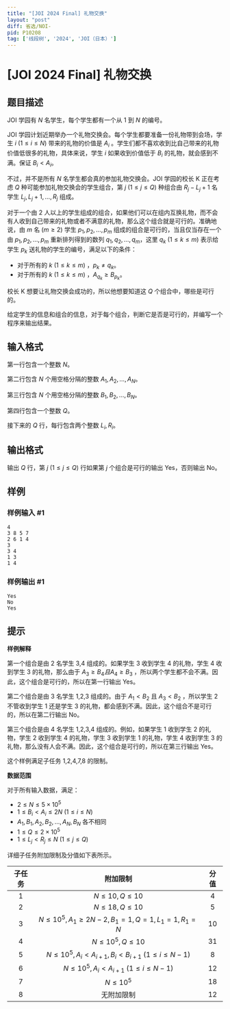```yaml
---
title: "[JOI 2024 Final] 礼物交换"
layout: "post"
diff: 省选/NOI-
pid: P10208
tag: ['线段树', '2024', 'JOI（日本）']
---
```

# [JOI 2024 Final] 礼物交换
## 题目描述

JOI 学园有 $N$ 名学生，每个学生都有一个从 $1$ 到 $N$ 的编号。

JOI 学园计划近期举办一个礼物交换会。每个学生都要准备一份礼物带到会场，学生 $i\ (1 \leq i \leq N)$ 带来的礼物的价值是 $A_{i}$ 。学生们都不喜欢收到比自己带来的礼物价值低很多的礼物，具体来说，学生 $i$ 如果收到价值低于 $B_{i}$ 的礼物，就会感到不满。保证 $B_{i}<A_{i}$。

不过，并不是所有 $N$ 名学生都会真的参加礼物交换会。JOI 学园的校长 K 正在考虑 $Q$ 种可能参加礼物交换会的学生组合，第 $j\ (1 \leq j \leq Q)$ 种组合由 $R_{j}-L_{j}+1$ 名学生 $L_{j}, L_{j}+1, \ldots, R_{j}$ 组成。

对于一个由 $2$ 人以上的学生组成的组合，如果他们可以在组内互换礼物，而不会有人收到自己带来的礼物或者不满意的礼物，那么这个组合就是可行的。准确地说，由 $m$ 名 $(m \geq 2)$ 学生 $p_{1}, p_{2}, \ldots, p_{m}$ 组成的组合是可行的，当且仅当存在一个由 $p_{1}, p_{2}, \ldots, p_{m}$ 重新排列得到的数列 $q_{1}, q_{2}, \ldots, q_{m}$，这里 $q_{k}\ (1 \leq k \leq m)$ 表示给学生 $p_{k}$ 送礼物的学生的编号，满足以下的条件：

- 对于所有的 $k\ (1 \leq k \leq m)$ ，$p_{k} \neq q_{k}$。
- 对于所有的 $k\ (1 \leq k \leq m)$ ，$A_{q_{k}} \geq B_{p_{k}}$。

校长 K 想要让礼物交换会成功的，所以他想要知道这 $Q$ 个组合中，哪些是可行的。

给定学生的信息和组合的信息，对于每个组合，判断它是否是可行的，并编写一个程序来输出结果。
## 输入格式

第一行包含一个整数 $N$。

第二行包含 $N$ 个用空格分隔的整数 $A_1,A_2,\ldots ,A_N$。

第三行包含 $N$ 个用空格分隔的整数 $B_1,B_2,\ldots ,B_N$。

第四行包含一个整数 $Q$。

接下来的 $Q$ 行，每行包含两个整数 $L_i,R_i$。
## 输出格式

输出 $Q$ 行，第 $j\ (1 \leq j \leq Q)$ 行如果第 $j$ 个组合是可行的输出 Yes，否则输出 No。
## 样例

### 样例输入 #1
```
4
3 8 5 7
2 6 1 4
3
3 4
1 3
1 4
```
### 样例输出 #1
```
Yes
No
Yes
```
## 提示

**样例解释**

第一个组合是由 2 名学生 3,4 组成的。如果学生 3 收到学生 4 的礼物，学生 4 收到学生 3 的礼物，那么由于 $A_{3} \geq B_{4} 且 A_{4} \geq B_{3}$ ，所以两个学生都不会不满。因此，这个组合是可行的，所以在第一行输出 Yes。

第二个组合是由 3 名学生 1,2,3 组成的。由于 $A_{1}<B_{2}$ 且 $A_{3}<B_{2}$ ，所以学生 2 不管收到学生 1 还是学生 3 的礼物，都会感到不满。因此，这个组合不是可行的，所以在第二行输出 No。

第三个组合是由 4 名学生 1,2,3,4 组成的。例如，如果学生 1 收到学生 2 的礼物，学生 2 收到学生 4 的礼物，学生 3 收到学生 1 的礼物，学生 4 收到学生 3 的礼物，那么没有人会不满。因此，这个组合是可行的，所以在第三行输出 Yes。

这个样例满足子任务 1,2,4,7,8 的限制。

**数据范围**

对于所有输入数据，满足：

- $2 \leq N \leq 5\times 10^5$
- $1 \leq B_{i}<A_{i} \leq 2N\ (1 \leq i \leq N)$
- $A_{1}, B_{1}, A_{2}, B_{2}, \ldots, A_{N}, B_{N}$ 各不相同
- $1 \leq Q \leq 2\times 10^5$
- $1 \leq L_{j}<R_{j} \leq N\ (1 \leq j \leq Q)$

详细子任务附加限制及分值如下表所示。

|子任务|	附加限制|	分值|
|:-:|:-:|:-:|
|1|	$N \leq 10, Q \leq 10$|	4
|2|	$N \leq 18, Q \leq 10$|	5
|3|	$N \leq 10^5, A_{1} \geq 2 N-2, B_{1}=1, Q=1, L_{1}=1, R_{1}=N$|	10
|4|	$N \leq 10^5, Q \leq 10$|	31
|5|	$N \leq 10^5, A_{i}<A_{i+1}, B_{i}<B_{i+1}\ (1 \leq i \leq N-1)$|	8
|6|	$N \leq 10^5, A_{i}<A_{i+1}\ (1 \leq i \leq N-1)$|	12
|7|	$N \leq 10^5$|	18
|8|	无附加限制	|12
